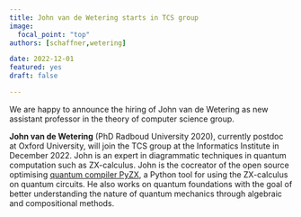 ```yaml
---
title: John van de Wetering starts in TCS group
image:
  focal_point: "top"
authors: [schaffner,wetering]

date: 2022-12-01
featured: yes
draft: false

---
```


We are happy to announce the hiring of John van de Wetering as new assistant professor in the theory of computer science group. 

**John van de Wetering** (PhD Radboud University 2020), currently postdoc at Oxford University, will join the TCS group at the Informatics Institute in December 2022. John is an expert in diagrammatic techniques in quantum computation such as ZX-calculus. John is the cocreator of the open source optimising [quantum compiler PyZX](https://github.com/Quantomatic/pyzx), a Python tool for using the ZX-calculus on quantum circuits. He also works on quantum foundations with the goal of better understanding the nature of quantum mechanics through algebraic and compositional methods.
